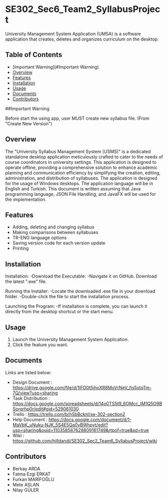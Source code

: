 # SE302_Sec6_Team2_SyllabusProject

University Management System Application (UMSA) is a software application that creates, deletes and organizes curriculum on the desktop.

## Table of Contents

- [Important Warning](#Important Warning)
- [Overview](#overview)
- [Features](#features)
- [Installation](#installation)
- [Usage](#usage)
- [Documents](#documents)
- [Contributors](#contributors)

##Important Warning

Before start the using app, user MUST create new syllabus file. (From "Create New Version")

## Overview

The "University Syllabus Management System (USMS)" is a dedicated standalone desktop application meticulously crafted to cater to the needs of course coordinators in university settings. This
application is designed to operate offline, providing a comprehensive solution to enhance academic planning and communication efficiency by simplifying the creation, editing, administration, and
distribution of syllabuses. The application is designed for the usage of Windows desktops. The application language will be in English and Turkish. This document is written assuming that Java
programming language, JSON File Handling, and JavaFX will be used for the implementation.

## Features

- Adding, deleting and changing syllabus
- Making comparisons between syllabuses
- TR-ENG language options
- Saving version code for each version update
- Printing

## Installation

Installation:
-Download the Executable:
-Navigate it on GitHub. Download the latest ".exe" file.

Running the Installer:
-Locate the downloaded .exe file in your download folder.
-Double-click the file to start the installation process.

Launching the Program:
-If installation is complete, you can launch it directly from the desktop shortcut or the start menu.

## Usage

1. Launch the University Management System Application.
2. Click the feature you want.

## Documents
Links are listed below:
- Design Document   : https://drive.google.com/file/d/1IFD0t5ihoXR8MoVrNeV_fis5stqTm-7Q/view?usp=sharing
- Task Distribution : https://docs.google.com/spreadsheets/d/14o0TS5t9_6OMcc_IM1Q5O9BSorqrhp0r/edit#gid=529061030
- Trello : https://trello.com/b/hSbBcknl/se-302-section2
- Help Document : https://docs.google.com/document/d/1-MaVbK_uNuku-NJK_5S4E5Qa0vBWhpyt/edit?usp=sharing&ouid=110358587628809161749&rtpof=true&sd=true
- Wiki : https://github.com/hilldandi/SE302_Sec2_Team6_SyllabusProject/wiki

## Contributors
- Berkay ARDA
- Fatma Ezgi ERKAT
- Furkan MARİFOĞLU
- Mete ASLAN
- Nilay GÜLER
